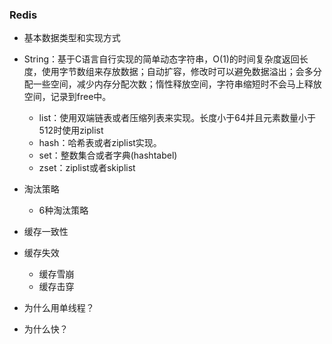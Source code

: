 ### Redis

* 基本数据类型和实现方式
* String：基于C语言自行实现的简单动态字符串，O(1)的时间复杂度返回长度，使用字节数组来存放数据；自动扩容，修改时可以避免数据溢出；会多分配一些空间，减少内存分配次数；惰性释放空间，字符串缩短时不会马上释放空间，记录到free中。
  * list：使用双端链表或者压缩列表来实现。长度小于64并且元素数量小于512时使用ziplist
  * hash：哈希表或者ziplist实现。
  * set：整数集合或者字典(hashtabel)
  * zset：ziplist或者skiplist
* 淘汰策略

  * 6种淘汰策略
* 缓存一致性
* 缓存失效

  * 缓存雪崩
  * 缓存击穿
* 为什么用单线程？
* 为什么快？
